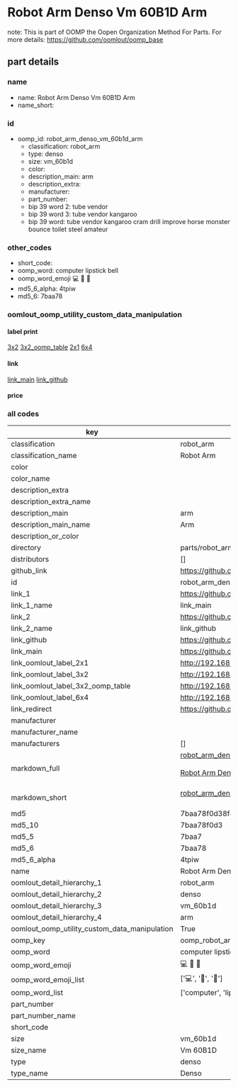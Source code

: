 # Robot Arm Denso Vm 60B1D Arm  

note: This is part of OOMP the Oopen Organization Method For Parts. For more details: https://github.com/oomlout/oomp_base

##  part details
  







### name
* name: Robot Arm Denso Vm 60B1D Arm
* name_short: 
### id
* oomp_id: robot_arm_denso_vm_60b1d_arm
  * classification: robot_arm
  * type: denso
  * size: vm_60b1d
  * color: 
  * description_main: arm
  * description_extra: 
  * manufacturer: 
  * part_number: 
  * bip 39 word 2: tube vendor
  * bip 39 word 3: tube vendor kangaroo
  * bip 39 word: tube vendor kangaroo cram drill improve horse monster bounce toilet steel amateur

### other_codes
* short_code: 
* oomp_word: computer lipstick bell
* oomp_word_emoji :computer: :lipstick: :bell:
* md5_6_alpha: 4tpiw
* md5_6: 7baa78






### oomlout_oomp_utility_custom_data_manipulation
#### label print
[3x2](http://192.168.1.245:1112/?label=oomp%204tpiw)
[3x2_oomp_table](http://192.168.1.108:1112/?label=oomp%204tpiw)
[2x1](http://192.168.1.242:1112/?label=oomp%204tpiw)
[6x4](http://192.168.1.55:1112/?label=oomp%204tpiw)    

#### link

[link_main](https://github.com/oomlout/oomlout_oomp_version_1_messy/tree/main/parts/robot_arm_denso_vm_60b1d_arm) [link_github](https://github.com/oomlout/oomlout_oomp_version_1_messy/tree/main/parts/robot_arm_denso_vm_60b1d_arm)                             

#### price







### all codes 
| key | value |  
| --- | --- |  
| classification | robot_arm |  
| classification_name | Robot Arm |  
| color |  |  
| color_name |  |  
| description_extra |  |  
| description_extra_name |  |  
| description_main | arm |  
| description_main_name | Arm |  
| description_or_color |   |  
| directory | parts/robot_arm_denso_vm_60b1d_arm |  
| distributors | [] |  
| github_link | https://github.com/oomlout/oomlout_oomp_part_src/tree/main/parts/robot_arm_denso_vm_60b1d_arm |  
| id | robot_arm_denso_vm_60b1d_arm |  
| link_1 | https://github.com/oomlout/oomlout_oomp_version_1_messy/tree/main/parts/robot_arm_denso_vm_60b1d_arm |  
| link_1_name | link_main |  
| link_2 | https://github.com/oomlout/oomlout_oomp_version_1_messy/tree/main/parts/robot_arm_denso_vm_60b1d_arm |  
| link_2_name | link_github |  
| link_github | https://github.com/oomlout/oomlout_oomp_version_1_messy/tree/main/parts/robot_arm_denso_vm_60b1d_arm |  
| link_main | https://github.com/oomlout/oomlout_oomp_version_1_messy/tree/main/parts/robot_arm_denso_vm_60b1d_arm |  
| link_oomlout_label_2x1 | http://192.168.1.242:1112/?label=oomp%204tpiw |  
| link_oomlout_label_3x2 | http://192.168.1.245:1112/?label=oomp%204tpiw |  
| link_oomlout_label_3x2_oomp_table | http://192.168.1.108:1112/?label=oomp%204tpiw |  
| link_oomlout_label_6x4 | http://192.168.1.55:1112/?label=oomp%204tpiw |  
| link_redirect | https://github.com/oomlout/oomlout_oomp_version_1_messy/tree/main/parts/robot_arm_denso_vm_60b1d_arm |  
| manufacturer |  |  
| manufacturer_name |  |  
| manufacturers | [] |  
| markdown_full | [robot_arm_denso_vm_60b1d_arm](none)<br>[](none)<br>[Robot Arm Denso Vm 60B1D Arm](none)<br><br> |  
| markdown_short | [robot_arm_denso_vm_60b1d_arm](none)<br><br> |  
| md5 | 7baa78f0d38f4db9c8217322f33c8f50 |  
| md5_10 | 7baa78f0d3 |  
| md5_5 | 7baa7 |  
| md5_6 | 7baa78 |  
| md5_6_alpha | 4tpiw |  
| name | Robot Arm Denso Vm 60B1D Arm |  
| oomlout_detail_hierarchy_1 | robot_arm |  
| oomlout_detail_hierarchy_2 | denso |  
| oomlout_detail_hierarchy_3 | vm_60b1d |  
| oomlout_detail_hierarchy_4 | arm |  
| oomlout_oomp_utility_custom_data_manipulation | True |  
| oomp_key | oomp_robot_arm_denso_vm_60b1d_arm |  
| oomp_word | computer lipstick bell |  
| oomp_word_emoji | :computer: :lipstick: :bell: |  
| oomp_word_emoji_list | [':computer:', ':lipstick:', ':bell:'] |  
| oomp_word_list | ['computer', 'lipstick', 'bell'] |  
| part_number |  |  
| part_number_name |  |  
| short_code |  |  
| size | vm_60b1d |  
| size_name | Vm 60B1D |  
| type | denso |  
| type_name | Denso |  

